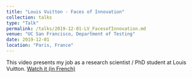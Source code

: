 ```yaml
---
title: "Louis Vuitton - Faces of Innovation"
collection: talks
type: "Talk"
permalink: /talks/2019-12-01-LV_FacesofInnovation.md
venue: "UC San Francisco, Department of Testing"
date: 2019-12-01
location: "Paris, France"
---
```



This video presents my job as a research scientist / PhD student at Louis Vuitton.
[Watch it (in French)](https://www.linkedin.com/posts/louis-vuitton_louis-vuitton-faces-of-innovation-activity-6643537852607139840-SRRr?fbclid=IwAR3_qvfbHiUAOKc1JWng3I-pWolIGyiONBypgUFmRB45yUVhp5G52vtQqYU)
